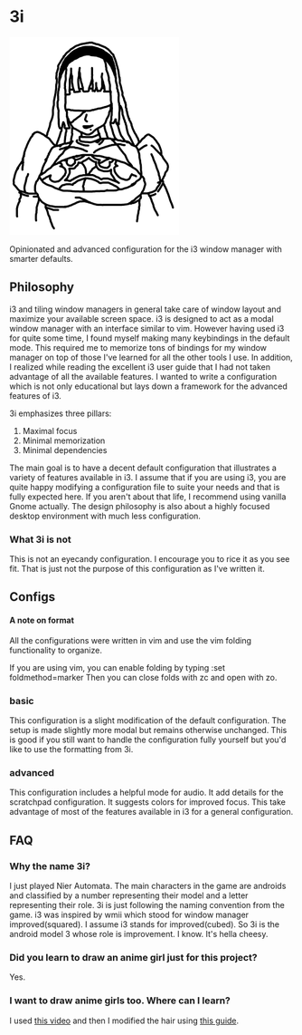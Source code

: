 # 3i

![3i](3i_resized.png)

Opinionated and advanced configuration for the i3 window manager with smarter defaults.

## Philosophy

i3 and tiling window managers in general take care of window layout and maximize your available screen space.
i3 is designed to act as a modal window manager with an interface similar to vim.
However having used i3 for quite some time, I found myself making many keybindings in the default mode.
This required me to memorize tons of bindings for my window manager on top of those I've learned for all the other tools I use.
In addition, I realized while reading the excellent i3 user guide that I had not taken advantage of all the available features.
I wanted to write a configuration which is not only educational but lays down a framework for the advanced features of i3.

3i emphasizes three pillars:

1. Maximal focus
2. Minimal memorization
3. Minimal dependencies

The main goal is to have a decent default configuration that illustrates a variety of features available in i3.
I assume that if you are using i3, you are quite happy modifying a configuration file to suite your needs and that is fully expected here.
If you aren't about that life, I recommend using vanilla Gnome actually.
The design philosophy is also about a highly focused desktop environment with much less configuration.

### What 3i is not

This is not an eyecandy configuration.
I encourage you to rice it as you see fit.
That is just not the purpose of this configuration as I've written it.

## Configs

#### A note on format

All the configurations were written in vim and use the vim folding functionality to organize.

If you are using vim, you can enable folding by typing :set foldmethod=marker
Then you can close folds with zc and open with zo.

### basic

This configuration is a slight modification of the default configuration.
The setup is made slightly more modal but remains otherwise unchanged.
This is good if you still want to handle the configuration fully yourself but you'd like to use the formatting from 3i.

### advanced

This configuration includes a helpful mode for audio.
It add details for the scratchpad configuration.
It suggests colors for improved focus.
This take advantage of most of the features available in i3 for a general configuration.

## FAQ

### Why the name 3i?

I just played Nier Automata.
The main characters in the game are androids and classified by a number representing their model and a letter representing their role.
3i is just following the naming convention from the game.
i3 was inspired by wmii which stood for window manager improved(squared).
I assume i3 stands for improved(cubed).
So 3i is the android model 3 whose role is improvement.
I know.
It's hella cheesy.

### Did you learn to draw an anime girl just for this project?

Yes.

### I want to draw anime girls too. Where can I learn?

I used [this video](https://www.youtube.com/watch?v=2GbSCdoyO_I) and then I modified the hair using [this guide](https://www.animeoutline.com/how-to-draw-anime-and-manga-hair-female/).
